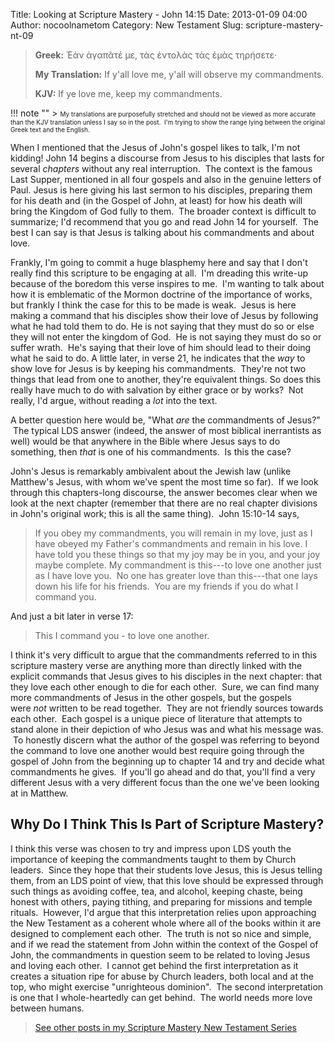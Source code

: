 Title: Looking at Scripture Mastery - John 14:15
Date: 2013-01-09 04:00
Author: nocoolnametom
Category: New Testament
Slug: scripture-mastery-nt-09

> **Greek:**
>  Ἐὰν ἀγαπᾶτέ με, τὰς ἐντολὰς τὰς ἐμὰς τηρήσετε·
>
> **My Translation:**
>  If y'all love me, y'all will observe my commandments.
>
> **KJV:**
>  If ye love me, keep my commandments.

!!! note ""
     > <span style="font-size: x-small;">My translations are purposefully stretched and should not be viewed as more accurate than the KJV translation unless I say so in the post.  I'm trying to show the range lying between the original Greek text and the English.</span>

When I mentioned that the Jesus of John's gospel likes to talk, I'm not kidding! John 14 begins a discourse from Jesus to his disciples that lasts for several *chapters* without any real interruption.  The context is the famous Last Supper, mentioned in all four gospels and also in the genuine letters of Paul. Jesus is here giving his last sermon to his disciples, preparing them for his death and (in the Gospel of John, at least) for how his death will bring the Kingdom of God fully to them.  The broader context is difficult to summarize; I'd recommend that you go and read John 14 for yourself.  The best I can say is that Jesus is talking about his commandments and about love.

Frankly, I'm going to commit a huge blasphemy here and say that I don't really find this scripture to be engaging at all.  I'm dreading this write-up because of the boredom this verse inspires to me.  I'm wanting to talk about how it is emblematic of the Mormon doctrine of the importance of works, but frankly I think the case for this to be made is weak.  Jesus is here making a command that his disciples show their love of Jesus by following what he had told them to do. He is not saying that they must do so or else they will not enter the kingdom of God.  He is not saying they must do so or suffer wrath.  He's saying that their love of him should lead to their doing what he said to do.  A little later, in verse 21, he indicates that the *way* to show love for Jesus is by keeping his commandments.  They're not two things that lead from one to another, they're equivalent things.  So does this really have much to do with salvation by either grace or by works?  Not really, I'd argue, without reading a *lot* into the text.

A better question here would be, "What *are* the commandments of Jesus?"  The typical LDS answer (indeed, the answer of most biblical inerrantists as well) would be that anywhere in the Bible where Jesus says to do something, then *that* is one of his commandments.  Is this the case?

John's Jesus is remarkably ambivalent about the Jewish law (unlike Matthew's Jesus, with whom we've spent the most time so far).  If we look through this chapters-long discourse, the answer becomes clear when we look at the next chapter (remember that there are no real chapter divisions in John's original work; this is all the same thing).  John 15:10-14 says,

> If you obey my commandments, you will remain in my love, just as I have obeyed my Father's commandments and remain in his love. I have told you these things so that my joy may be in you, and your joy maybe complete. My commandment is this---to love one another just as I have love you.  No one has greater love than this---that one lays down his life for his friends.  You are my friends if you do what I command you.

And just a bit later in verse 17:

> This I command you - to love one another.

I think it's very difficult to argue that the commandments referred to in this scripture mastery verse are anything more than directly linked with the explicit commands that Jesus gives to his disciples in the next chapter: that they love each other enough to die for each other.  Sure, we can find many more commandments of Jesus in the other gospels, but the gospels were *not* written to be read together.  They are not friendly sources towards each other.  Each gospel is a unique piece of literature that attempts to stand alone in their depiction of who Jesus was and what his message was.  To honestly discern what the author of the gospel was referring to beyond the command to love one another would best require going through the gospel of John from the beginning up to chapter 14 and try and decide what commandments he gives.  If you'll go ahead and do that, you'll find a very different Jesus with a very different focus than the one we've been looking at in Matthew.

Why Do I Think This Is Part of Scripture Mastery?
-------------------------------------------------

I think this verse was chosen to try and impress upon LDS youth the importance of keeping the commandments taught to them by Church leaders.  Since they hope that their students love Jesus, this is Jesus telling them, from an LDS point of view, that this love should be expressed through such things as avoiding coffee, tea, and alcohol, keeping chaste, being honest with others, paying tithing, and preparing for missions and temple rituals.  However, I'd argue that this interpretation relies upon approaching the New Testament as a coherent whole where all of the books within it are designed to complement each other.  The truth is not so nice and simple, and if we read the statement from John within the context of the Gospel of John, the commandments in question seem to be related to loving Jesus and loving each other.  I cannot get behind the first interpretation as it creates a situation ripe for abuse by Church leaders, both local and at the top, who might exercise "unrighteous dominion".  The second interpretation is one that I whole-heartedly can get behind.  The world needs more love between humans.

> [See other posts in my Scripture Mastery New Testament Series][]

[See other posts in my Scripture Mastery New Testament Series]: |filename|scripture-mastery-new-testament.md "Scripture Mastery: New Testament"

